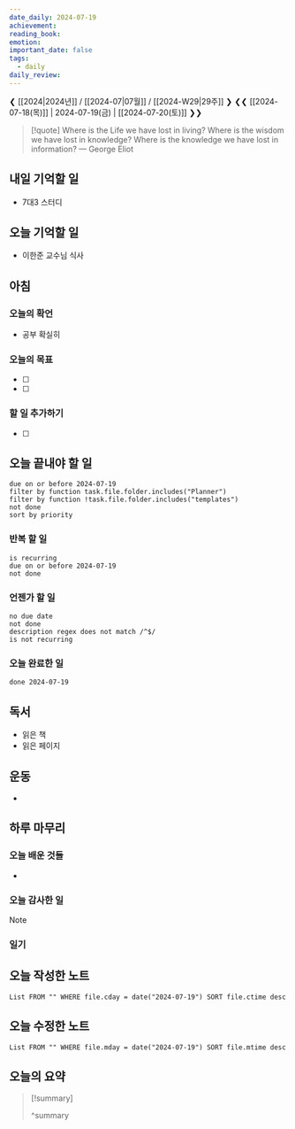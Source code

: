 ```yaml
---
date_daily: 2024-07-19
achievement: 
reading_book: 
emotion: 
important_date: false
tags:
  - daily
daily_review:
---
```

❮ [[2024|2024년]] / [[2024-07|07월]] / [[2024-W29|29주]] ❯
❮❮ [[2024-07-18(목)]] | 2024-07-19(금) | [[2024-07-20(토)]] ❯❯


> [!quote] Where is the Life we have lost in living? Where is the wisdom we have lost in knowledge? Where is the knowledge we have lost in information?
> — George Eliot

## 내일 기억할 일 
- 7대3 스터디

## 오늘 기억할 일
- 이한준 교수님 식사
## 아침 
### 오늘의 확언 
- 공부 확실히
### 오늘의 목표 
- [ ] 
- [ ] 

### 할 일 추가하기 
- [ ] 

## 오늘 끝내야 할 일 
```tasks
due on or before 2024-07-19 
filter by function task.file.folder.includes("Planner") 
filter by function !task.file.folder.includes("templates") 
not done 
sort by priority 
```
### 반복 할 일 
```tasks
is recurring
due on or before 2024-07-19 
not done
```

### 언젠가 할 일 
```tasks 
no due date 
not done 
description regex does not match /^$/
is not recurring
``` 
### 오늘 완료한 일 
```tasks
done 2024-07-19 
``` 
## 독서 
- 읽은 책 
- 읽은 페이지 
## 운동 
- 
## 하루 마무리 
### 오늘 배운 것들 
- 
### 오늘 감사한 일 
>[!note] 


### 일기 
## 오늘 작성한 노트 
```dataview 
List FROM "" WHERE file.cday = date("2024-07-19") SORT file.ctime desc 
``` 
## 오늘 수정한 노트 
 ```dataview 
 List FROM "" WHERE file.mday = date("2024-07-19") SORT file.mtime desc 
 ```
 ## 오늘의 요약
>[!summary]
>
>^summary

